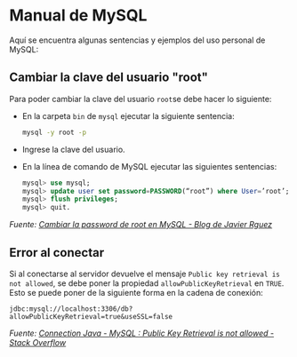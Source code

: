 # Manual de MySQL

Aquí se encuentra algunas sentencias y ejemplos del uso personal de MySQL:

## Cambiar la clave del usuario "root"

Para poder cambiar la clave del usuario `root`se debe hacer lo siguiente:

* En la carpeta `bin` de `mysql` ejecutar la siguiente sentencia:
  
  ```bash
  mysql -y root -p
  ```

* Ingrese la clave del usuario.

* En la línea de comando de MySQL ejecutar las siguientes sentencias:
  
  ```sql
  mysql> use mysql;
  mysql> update user set password=PASSWORD(“root”) where User=’root’;
  mysql> flush privileges;
  mysql> quit.
  ```

*Fuente: [Cambiar la password de root en MySQL - Blog de Javier Rguez](https://www.javierrguez.com/cambiar-la-password-de-root-en-mysql/)*

## Error al conectar

Si al conectarse al servidor devuelve el mensaje `Public key retrieval is not allowed`, se debe poner la propiedad  `allowPublicKeyRetrieval` en `TRUE`. Esto se puede poner de la siguiente forma en la cadena de conexión:

```
jdbc:mysql://localhost:3306/db?allowPublicKeyRetrieval=true&useSSL=false
```

*Fuente: [Connection Java - MySQL : Public Key Retrieval is not allowed - Stack Overflow](https://stackoverflow.com/questions/50379839/connection-java-mysql-public-key-retrieval-is-not-allowed)*
